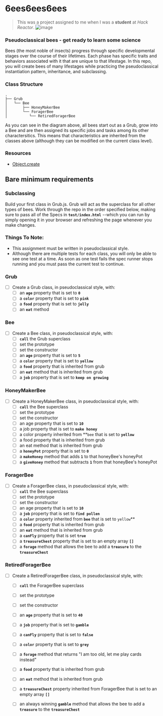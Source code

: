 # 6ees6ees6ees
> This was a project assigned to me when I was a **student** at *Hack Reactor*.
![image](https://user-images.githubusercontent.com/76498304/117228564-27f26f80-adce-11eb-9c35-f23bf1d24f88.png)

### Pseudoclassical bees - get ready to learn some science ###
Bees (the most noble of insects) progress through specific developmental stages over the course of their lifetimes. Each phase has specific traits and behaviors associated with it that are unique to that lifestage. In this repo, you will create bees of many lifestages while practicing the pseudoclassical instantiation pattern, inheritance, and subclassing.

### Class Structure ###
```
.
├── Grub
│   └── Bee
│       ├── HoneyMakerBee
│       └── ForagerBee
│          └── RetiredForagerBee
```
As you can see in the diagram above, all bees start out as a Grub, grow into a Bee and are then assigned its specific jobs and tasks among its other charactersitics. This means that characteristics are inherited from the classes above (although they can be modified on the current class level).

### Resources ### 
* [Object.create](https://developer.mozilla.org/en-US/docs/Web/JavaScript/Reference/Global_Objects/Object/create)

## Bare minimum requirements ##

### Subclassing ###
Build your first class in Grub.js. Grub will act as the superclass for all other types of bees. Work through the repo in the order specified below, making sure to pass all of the Specs in **`test/index.html`** --which you can run by simply opening it in your browser and refreshing the page whenever you make changes.

### Things To Note: ###
* This assignment must be written in pseudoclassical style.
* Although there are multiple tests for each class, you will only be able to see one test at a time. As soon as one test fails the spec runner stops running and you must pass the current test to continue.

### Grub ###
- [ ] Create a Grub class, in pseudoclassical style, with:
    - [ ] an **`age`** property that is set to **`0`**
    - [ ] a **`color`** property that is set to **`pink`**
    - [ ] a **`food`** property that is set to **`jelly`**
    - [ ] an **`eat`** method
    
### Bee ###
- [ ] Create a Bee class, in pseudoclassical style, with:
    - [ ] **`call`** the Grub superclass
    - [ ] set the prototype
    - [ ] set the constructor
    - [ ] an **`age`** property that is set to **`5`**
    - [ ] a **`color`** property that is set to **`yellow`**
    - [ ] a **`food`** property that is inherited from grub
    - [ ] an **`eat`** method that is inherited from grub
    - [ ] a **`job`** property that is set to **`keep on growing`**
    
### HoneyMakerBee ###
- [ ] Create a HoneyMakerBee class, in pseudoclassical style, with:
    - [ ] **`call`** the Bee superclass
    - [ ] set the prototype
    - [ ] set the constructor
    - [ ] an age property that is set to **`10`**
    - [ ] a job property that is set to **`make honey`**
    - [ ] a color property inherited from **`bee` that is set to **`yellow`**
    - [ ] a food property that is inherited from grub
    - [ ] an eat method that is inherited from grub
    - [ ] a **`honeyPot`** property that is set to **`0`**
    - [ ] a **`makeHoney`** method that adds **`1`** to that honeyBee\'s honeyPot
    - [ ] a **`giveHoney`** method that subtracts **`1`** from that honeyBee\'s honeyPot
    
### ForagerBee ####
- [ ] Create a ForagerBee class, in pseudoclassical style, with:
    - [ ] **`call`** the Bee superclass
    - [ ] set the prototype
    - [ ] set the constructor
    - [ ] an age property that is set to **`10`**
    - [ ] a **`job`** property that is set to **`find pollen`**
    - [ ] a **`color`** property inherited from **`bee`** that is set to `yellow`**
    - [ ] a **`food`** property that is inherited from grub
    - [ ] an **`eat`** method that is inherited from grub
    - [ ] a **`canFly`** property that is set **`true`**
    - [ ] a **`treasureChest`** property that is set to an empty array **`[]`**
    - [ ] a **`forage`** method that allows the bee to add a **`treasure`** to the **`treasureChest`**
   
### RetiredForagerBee ###
- [ ] Create a RetiredForagerBee class, in pseudoclassical style, with:
    - [ ] **`call`** the ForagerBee superclass
    - [ ] set the prototype
    - [ ] set the constructor
    - [ ] an **`age`** property that is set to **`40`**
    - [ ] a **`job`** property that is set to **`gamble`**
    - [ ] a **`canFly`** property that is set to **`false`**
    - [ ] a **`color`** property that is set to **`grey`**
    - [ ] a **`forage`** method that returns "I am too old, let me play cards instead"
    - [ ] a **`food`** property that is inherited from grub
    - [ ] an **`eat`** method that is inherited from grub
    - [ ] a **`treasureChest`** property inherited from ForagerBee that is set to an empty array **`[]`**
    - [ ] an always winning **`gamble`** method that allows the bee to add a **`treasure`** to the **`treasureChest`**

